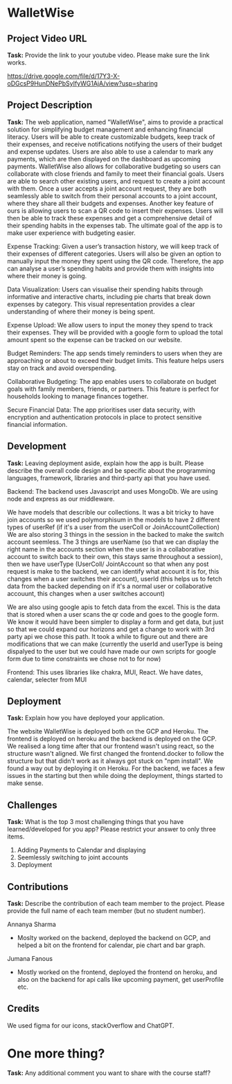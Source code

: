 # WalletWise

## Project Video URL 

**Task:** Provide the link to your youtube video. Please make sure the link works. 

https://drive.google.com/file/d/17Y3-X-oDGcsP9HunDNePbSyIfyWG1AjA/view?usp=sharing

## Project Description

**Task:** The web application, named "WalletWise", aims to provide a practical solution for simplifying budget management and enhancing financial literacy. Users will be able to create customizable budgets, keep track of their expenses, and receive notifications notifying the users of their budget and expense updates. Users are also able to use a calendar to mark any payments, which are then displayed on the dashboard as upcoming payments. WalletWise also allows for collaborative budgeting so users can collaborate with close friends and family to meet their financial goals. Users are able to search other existing users, and request to create a joint account with them. Once a user accepts a joint account request, they are both seamlessly able to switch from their personal accounts to a joint account, where they share all their budgets and expenses. Another key feature of ours is allowing users to scan a QR code to insert their expenses. Users will then be able to track these expenses and get a comprehensive detail of their spending habits in the expenses tab. The ultimate goal of the app is to make user experience with budgeting easier.

Expense Tracking: Given a user’s transaction history, we will keep track of their expenses of different categories. Users will also be given an option to manually input the money they spent using the QR code. Therefore, the app can analyse a user’s spending habits and provide them with insights into where their money is going.

Data Visualization: Users can visualise their spending habits through informative and interactive charts, including pie charts that break down expenses by category. This visual representation provides a clear understanding of where their money is being spent.

Expense Upload: We allow users to input the money they spend to track their expenses. They will be provided with a google form to upload the total amount spent so the expense can be tracked on our website.

Budget Reminders: The app sends timely reminders to users when they are approaching or about to exceed their budget limits. This feature helps users stay on track and avoid overspending.

Collaborative Budgeting: The app enables users to collaborate on budget goals with family members, friends, or partners. This feature is perfect for households looking to manage finances together.

Secure Financial Data: The app prioritises user data security, with encryption and authentication protocols in place to protect sensitive financial information.


## Development

**Task:** Leaving deployment aside, explain how the app is built. Please describe the overall code design and be specific about the programming languages, framework, libraries and third-party api that you have used. 

Backend: 
The backend uses Javascript and uses MongoDb. We are using node and express as our middleware.

We have models that describle our collections. It was a bit tricky to have join accounts so we used polymorphisum in the models to have 2 different types of userRef (if it's a user from the userColl or JoinAccountCollection)
We are also storing 3 things in the session in the backed to make the switch account seemless. The 3 things are userName (so that we can display the right name in the accounts section when the user is in a collaborative account to switch back to their own, this stays same throughout a session), then we have userType (UserColl/ JointAccount so that when any post request is make to the backend, we can identify what account it is for, this changes when a user switches their account), userId (this helps us to fetch data from the backed depending on if it's a normal user or collaborative accouunt, this changes when a user switches account)

We are also using google apis to fetch data from the excel. This is the data that is stored when a user scans the qr code and goes to the google form. We know it would have been simpler to display a form and get data, but just so that we could expand our horizons and get a change to work with 3rd party api we chose this path. It took a while to figure out and there are modifications that we can make (currently the userId and userType is being dispalyed to the user but we could have made our own scripts for google form due to time constraints we chose not to for now)

Frontend: 
This uses libraries like chakra, MUI, React. 
We have dates, calendar, selecter from MUI  

## Deployment

**Task:** Explain how you have deployed your application.

The website WalletWise is deployed both on the GCP and Heroku. The frontend is deployed on heroku and the backend is deployed on the GCP. 
We realised a long time after that our frontend wasn't using react, so the structure wasn't aligned. We first changed the frontend.docker to follow the structure but that didn't work as it always got stuck on "npm install". We found a way out by deploying it on Heroku. 
For the backend, we faces a few issues in the starting but then while doing the deployment, things started to make sense. 

## Challenges

**Task:** What is the top 3 most challenging things that you have learned/developed for you app? Please restrict your answer to only three items. 

1. Adding Payments to Calendar and displaying
2. Seemlessly switching to joint accounts
3. Deployment

## Contributions

**Task:** Describe the contribution of each team member to the project. Please provide the full name of each team member (but no student number). 

Annanya Sharma
- Moslty worked on the backend, deployed the backend on GCP,  and helped a bit on the frontend for calendar, pie chart and bar graph.

Jumana Fanous
- Mostly worked on the frontend, deployed the frontend on heroku, and also on the backend for api calls like upcoming payment, get userProfile etc.

## Credits 

We used figma for our icons, stackOverflow and ChatGPT. 

# One more thing? 

**Task:** Any additional comment you want to share with the course staff? 
